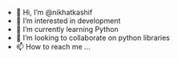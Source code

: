 - 👋 Hi, I’m @nikhatkashif
- 👀 I’m interested in development
- 🌱 I’m currently learning Python
- 💞️ I’m looking to collaborate on python libraries 
- 📫 How to reach me ...

<!---
nikhatkashif/nikhatkashif is a ✨ special ✨ repository because its `README.md` (this file) appears on your GitHub profile.
You can click the Preview link to take a look at your changes.
--->
